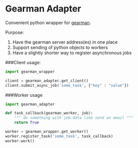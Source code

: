 Gearman Adapter
===============

Convenient python wrapper for [gearman](http://gearman.org).

Purpose:

1. Have the gearman server address(es) in one place
2. Support sending of python objects to workers
3. Have a slightly shorter way to register asynchronous jobs


###Client usage:

```py
import gearman_wrapper

client = gearman_adapter.get_client()
client.submit_async_job('some_task', {"key" : "value"})
```

###Worker usage

```py
import gearman_adapter

def task_callback(gearman_worker, job):
    """ do something with job.data like send an email """
    return True

worker = gearman_wrapper.get_worker()
worker.register_task('some_task', task_callback)
worker.work()
```
